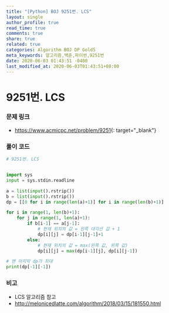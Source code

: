 ```yaml
---
title: "[Python] BOJ 9251번. LCS"
layout: single
author_profile: true
read_time: true
comments: true
share: true
related: true
categories: Algorithm BOJ DP Gold5
meta_keywords: 알고리즘,백준,파이썬,9251번
date: 2020-06-03 01:43:51 -0400
last_modified_at: 2020-06-03T01:43:51+08:00
---
```


# 9251번. LCS

### 문제 링크

- <https://www.acmicpc.net/problem/9251>{: target="\_blank"}

### 풀이 코드

```python
# 9251번. LCS


import sys
input = sys.stdin.readline

a = list(input().rstrip())
b = list(input().rstrip())
dp = [[0 for i in range(len(a)+1)] for i in range(len(b)+1)]

for i in range(1, len(b)+1):
    for j in range(1, len(a)+1):
        if b[i-1] == a[j-1]:
            # 현재 위치의 값 = 왼쪽 대각선 값 + 1
            dp[i][j] = dp[i-1][j-1]+1
        else:
            # 현재 위치의 값 = max(왼쪽 값, 위쪽 값)
            dp[i][j] = max(dp[i-1][j], dp[i][j-1])

# 맨 마지막 dp가 최대
print(dp[-1][-1])
```

### 비고

- LCS 알고리즘 참고
- http://melonicedlatte.com/algorithm/2018/03/15/181550.html
